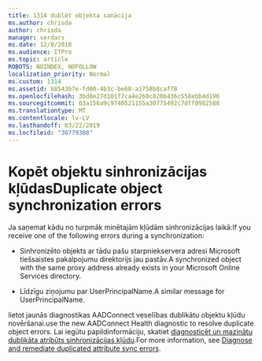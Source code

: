 ```yaml
---
title: 1314 dublēt objekta sanācija
ms.author: chrisda
author: chrisda
manager: serdars
ms.date: 12/8/2018
ms.audience: ITPro
ms.topic: article
ROBOTS: NOINDEX, NOFOLLOW
localization_priority: Normal
ms.custom: 1314
ms.assetid: b8543b7e-fd00-4b3c-be68-a1758b8caf78
ms.openlocfilehash: 3bd8e27d101f7ca4e260c8206436c558ebb4d196
ms.sourcegitcommit: 03a156a9c9740521155a30775492c7dff0982588
ms.translationtype: MT
ms.contentlocale: lv-LV
ms.lasthandoff: 03/22/2019
ms.locfileid: "30779308"
---
```

# <a name="duplicate-object-synchronization-errors"></a><span data-ttu-id="c866c-102">Kopēt objektu sinhronizācijas kļūdas</span><span class="sxs-lookup"><span data-stu-id="c866c-102">Duplicate object synchronization errors</span></span>

<span data-ttu-id="c866c-103">Ja saņemat kādu no turpmāk minētajām kļūdām sinhronizācijas laikā:</span><span class="sxs-lookup"><span data-stu-id="c866c-103">If you receive one of the following errors during a synchronization:</span></span>
  
- <span data-ttu-id="c866c-104">Sinhronizēto objekts ar tādu pašu starpniekservera adresi Microsoft tiešsaistes pakalpojumu direktorijs jau pastāv.</span><span class="sxs-lookup"><span data-stu-id="c866c-104">A synchronized object with the same proxy address already exists in your Microsoft Online Services directory.</span></span>
    
- <span data-ttu-id="c866c-105">Līdzīgu ziņojumu par UserPrincipalName.</span><span class="sxs-lookup"><span data-stu-id="c866c-105">A similar message for UserPrincipalName.</span></span>
    
<span data-ttu-id="c866c-106">lietot jaunās diagnostikas AADConnect veselības dublikātu objektu kļūdu novēršanai.</span><span class="sxs-lookup"><span data-stu-id="c866c-106">use the new AADConnect Health diagnostic to resolve duplicate object errors.</span></span> <span data-ttu-id="c866c-107">Lai iegūtu papildinformāciju, skatiet [diagnosticēt un mazinātu dublikāta atribūts sinhronizācijas kļūdu](https://docs.microsoft.com/azure/active-directory/hybrid/how-to-connect-health-diagnose-sync-errors).</span><span class="sxs-lookup"><span data-stu-id="c866c-107">For more information, see [Diagnose and remediate duplicated attribute sync errors](https://docs.microsoft.com/azure/active-directory/hybrid/how-to-connect-health-diagnose-sync-errors).</span></span>
  

